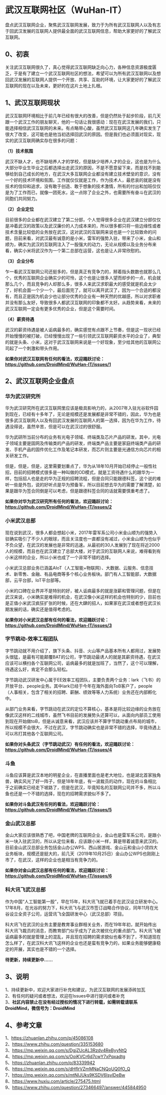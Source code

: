 # 武汉互联网社区（WuHan-IT）
盘点武汉互联网企业，聚焦武汉互联网发展，致力于为所有武汉互联网人以及有志于回武汉发展的互联网人提供最全面的武汉互联网信息，帮助大家更好的了解武汉互联网。


## 0、初衷
关注武汉互联网很久了，真心觉得武汉互联网缺乏向心力，各种信息资源极度匮乏，于是有了建立一个武汉互联网社区的想法，希望可以为所有武汉互联网以及想回武汉发展的互联网人提供一个开放、共享、互助的环境，让大家更好的了解武汉互联网的现在以及未来，更好的在这片土地上扎根。

## 1、武汉互联网现状
武汉互联网环境相比于前几年已经有很大的改善，但是仍然处于起步阶段，前几天跟一个武汉工作的朋友聊天，他的一句话让我很感动：现在在武汉发展的我们，只能选择相信武汉互联网的未来。有点略带心酸，虽然武汉互联网这几年确实发生了很大了改变，这可能也是他当初选择回武汉的原因。但是我们也必须面对现实，现实的武汉互联网确实存在很多的问题：

**（1）技术氛围**    

武汉不缺人才，也不缺培养人才的学校，但是缺少培养人才的企业，这也是为什么大部分毕业生毕业之后都选择出走武汉的原因，不是不愿意留下来，而是找不到能够给到自己成长的地方，在武汉大多互联网企业都没有建立技术壁垒的意识，没有一个好的技术环境和氛围，工作就仅仅就是工作，作为技术人，最悲哀的就是没有技术的信仰和追求，没有敢于创造、敢于想象的技术激情，所有的付出和加班仅仅是为了工作而已，就像一团死水，这一点除了企业之外，也需要所有奋斗在武汉的同胞们共同努力。

**（2）企业定位**    

目前很多的企业都在武汉建立了第二分部，个人觉得很多企业在武汉建立分部仅仅是冲着武汉的政策以及武汉廉价的人力成本来的，所以很多都只将一些边缘性或者技术含量比较低的业务放在武汉，这对武汉的互联网来说也是一个比较致命的问题，目前来看，对武汉最有诚意的是小米，雷军的强势入驻，带来了小米，金山和顺为，确实为武汉的互联网注入了一股强大的动力，无论从规模以及业务分布来看，确实小米将武汉作为一个第二总部在运营，这也是让人非常欣慰的。

**（3）企业分布**    

乍一看武汉互联网公司还挺多的，但是真正有竞争力的，掰着指头数数也就那么几个，优秀的互联网企业确实少的可怜，这个也是让很多人望而却步的一点，机会就那么几个，而且竞争的人却那么多，很多人来武汉求职最大的感受就是机会太少了，好机会面一个少一个，最后面完了，就可以离开武汉了，因为一个合适的都没有，而且正是因为机会少也让部分优秀的企业有一种天然的优越感，所以对求职者并没有那么友好，导致很多人都武汉互联网的印象都不太好。从趋势来看，未来的武汉互联网一定会有更多优秀的企业，但是这个需要时间。

**（4）薪资待遇**   

武汉的薪资待遇是被人诟病最多的，确实感觉有点跟不上节奏，但是这一现状已经开始慢慢的被打破，已经慢慢出现了一些引领武汉互联网薪资水平的企业了，典型的就是头条、小米，这对于武汉互联网来说是一个好现象，至少给其他的互联网公司起了一个刺激和带头作用。

**如果你对武汉互联网有任何的看法，欢迎踊跃讨论：https://github.com/DroidMind/WuHan-IT/issues/1**

## 2、武汉互联网企业盘点

### 华为武汉研究所   

华为武汉研究所在武汉互联网里应该是极具影响力的，从2007年入驻光谷软件园到现在，已经有十多年了，无论是规模还是发展都是非常不错的，因此，华为也是很多武汉互联网人以及有回武汉发展的互联网人的第一选择，因为在华为工作，待遇没得说，虽然辛苦，但是可以在武汉过的很舒服。

华为武研所当前分布的业务有光电子领域、终端类及芯片产品的研发。其中，光电子领域主要是固网及传输类的产品的研发，终端类产品主要是家庭终端类产品的研发、手机产品的固件优化工作及笔记本研发，而芯片则主要是光通信方向芯片的相关研发工作。

但是，但是，但是，这里需要划重点了，华为从18年10月开始已经停止一般性社招，目前的招聘模式很多是一种叫做的OD模式，就是工资待遇什么的跟华为一样，包括招人也是走的华为正规的招聘流程，但是合同只能跟德科签，这个说的难听一些是外包，说的好听点是华为预备军，所以目前想去华为的需要了解清楚，如果是跟华为签合同倒是可以考虑，但是跟德科签合同的话就需要慎重考虑了。

**如果你对华为武汉研究所有任何的看法，欢迎踊跃讨论：https://github.com/DroidMind/WuHan-IT/issues/2**

### 小米武汉总部

现在说到武汉，很多人都会想起小米，2017年雷军系公司小米金山顺为的强势入驻确实吸引了不少人的眼球，而且关注度也一直都没有减过，小米金山顺为也似乎不负众望，在武汉的发展也是非常的迅速。从最初的30人发展到了现在将近2000人的规模，而且也在武汉建立了总部大楼，对于武汉的互联网人来说，难得看到有小米这样的企业，所以小米也成了一个非常不错的选择。

小米武汉总部业务已涵盖AIoT（人工智能+物联网）、大数据、云服务、信息技术、新零售、金融、有品电商等多个核心业务板块。部门有人工智能部，大数据部，云平台部，IoT平台部等。

小米的口碑在业界并不是特别的好，被人诟病最多的就是涨薪和管理问题，但是在武汉来说，小米确实是难得的机会，在武汉像小米这样的机会也特别的少，目前也是正值小米武汉疯狂扩张的时候，还在大肆的招人，如果家在武汉或者想在武汉长期发展的话，确实还是值得考虑的。

**如果你对小米武汉总部有任何的看法，欢迎踊跃讨论：https://github.com/DroidMind/WuHan-IT/issues/3**

### 字节跳动-效率工程团队

字节跳动就不用介绍了，旗下头条、抖音、火山等产品基本所有人都用过，发展势头很猛，是最有可能颠覆BAT的公司，字节跳动最诱人的就是其薪资待遇，在武汉应该可以横扫各个互联网公司，诟病最多的就是加班了，当然了，这个可以理解，待遇这么好，肯定不会那么轻松。

字节跳动武汉研发中心属于EE效率工程团队，主要负责两个业务：lark（飞书）的开放平台、people业务。其中lark已经于今年在海外面向ToB客户了，people（人事相关，包含了相关的招聘、薪酬、绩效等等人力系统）业务还在内部孵化中。

从部门业务来看，字节跳动在武汉的定位不算核心，基本是将比较边缘的业务放在像武汉这样的二线城市，虽然飞书目前的发展势头还算可以，从面向内部员工使用到现在开始做toB，但是从诚意来看，武汉应该并不算字节跳动重点布局的城市，所以规模不会很大，不过在武汉，字节跳动确实也是非常不错的选择，毕竟待遇上可以吊打其他各个互联网公司。

**如果你对头条武汉（字节跳动武汉）有任何的看法，欢迎踊跃讨论：https://github.com/DroidMind/WuHan-IT/issues/4**

### 斗鱼

斗鱼应该算是武汉本地的明星企业，在直播里面也是老大地位，也是湖北首家独角兽，确实风光了好一阵子，但是18年年底，有一波裁员的动作，现在的斗鱼相比于之前确实已经走下坡路了，但是在武汉，毕竟知名的互联网公司并不多，所以斗鱼也还是一个不错的选择，现在的招聘需求貌似不多了。

**如果你对斗鱼武汉有任何的看法，欢迎踊跃讨论：https://github.com/DroidMind/WuHan-IT/issues/5**

### 金山武汉总部

金山大家应该很熟悉了吧，中国老牌的互联网企业，金山也是雷军系公司，是跟小米一块入驻武汉的，所以从定位来看，应该跟小米一样，算是带着诚意来武汉的。目前金山武汉总部业务包括金山办公WPS、西山居游戏、金山云和金山小贷四大业务板块，规模还是挺大的，前几天（2019年10月25日）金山办公WPS也刚刚上市了，在武汉，这样的企业也是相当有竞争力的。

**如果你对金山武汉总部有任何的看法，欢迎踊跃讨论：https://github.com/DroidMind/WuHan-IT/issues/6**

### 科大讯飞武汉总部

作为中国“人工智能第一股”，早在15年，科大讯飞就已着手在武汉设立研发中心。17年8月，在光谷的努力下，科大讯飞与武汉市签订战略合作协议，同年11月在光谷设立全资子公司，运营讯飞全国研发中心（武汉总部）项目。

科大讯飞在武汉的业务主要是教育事业群相关业务，而在19年年初，就开始传出科大讯飞裁员的消息，而教育部门似乎成为了此次被优化的重点部门。科大讯飞被诟病最多的就是管理上的混乱，并且现在招聘的需求貌似也看不到了，不知道现在怎么样了，在武汉科大讯飞这样的企业也还是蛮有竞争力的，如果业务能够健康稳定的开展，其实也是不错的一个选择。

**待更新，持续更新中......**


## 3、说明
1、持续更新中，欢迎大家进行补充和建议，为武汉互联网的发展添砖加瓦           
2、有任何的疑问或者想法，欢迎在Issues中进行提问或者补充       
3、**社区内容禁止在没有经过授权的情况下进行转载，如需转载请联系DroidMind，微信号为：DroidMind**      

## 4、参考文章
1、https://zhuanlan.zhihu.com/p/45086108     
2、https://www.zhihu.com/question/335153680      
3、https://mp.weixin.qq.com/s/DgjZUcAL3Rzdv4ReByyNtQ     
4、https://mp.weixin.qq.com/s/OoiKVCr6d7cwY7xPqxadtg    
5、https://zhuanlan.zhihu.com/p/83339942     
6、https://mp.weixin.qq.com/s/dHflrVZmMNaCNQoUQ0fO_Q        
7、https://mp.weixin.qq.com/s/mtNIJUks9KSDV6IsylDeBw    
8、https://www.huxiu.com/article/275475.html    
9、https://www.zhihu.com/question/273466497/answer/445844950     

